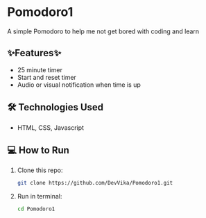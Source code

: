 # Pomodoro1

A simple Pomodoro to help me not get bored with coding and learn

## ✨Features✨
- 25 minute timer
- Start and reset timer
- Audio or visual notification when time is up

## 🛠️ Technologies Used
- HTML, CSS, Javascript

## 💻 How to Run

1. Clone this repo:
   ```bash
   git clone https://github.com/DevVika/Pomodoro1.git
2. Run in terminal:
   ```bash
   cd Pomodoro1
